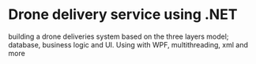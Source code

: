 # Drone delivery service using .NET
building a drone deliveries system based on the three layers model; database, business logic and UI. Using with WPF, multithreading, xml and more
